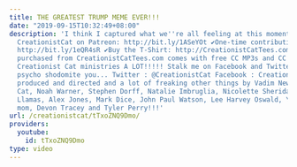 ```yaml
---
title: THE GREATEST TRUMP MEME EVER!!!
date: "2019-09-15T10:32:49+08:00"
description: 'I think I captured what we''re all feeling at this moment... ✔Support
  CreationistCat on Patreon: http://bit.ly/1ASeYOt ✔One-time contribution with PayPal:
  http://bit.ly/1eQR4sR ✔Buy the T-Shirt: http://CreationistCatTees.com ANY T-SHIRT
  purchased from CreationistCatTees.com comes with free CC MP3s and CC Dolls and helps
  Creationist Cat ministries A LOT!!!!! Stalk me on Facebook and Twitter you freaking
  psycho shodomite you... Twitter : @CreationistCat Facebook : CreationistCat Written,
  produced and directed and a lot of freaking other things by Vadim Newquist, Creationist
  Cat, Noah Warner, Stephen Dorff, Natalie Imbruglia, Nicolette Sheridan, Lorenzo
  Llamas, Alex Jones, Mark Dice, John Paul Watson, Lee Harvey Oswald, You''re sexy
  mom, Devon Tracey and Tyler Perry!!!'
url: /creationistcat/tTxoZNQ9Dmo/
providers:
  youtube:
    id: tTxoZNQ9Dmo
type: video
---
```

